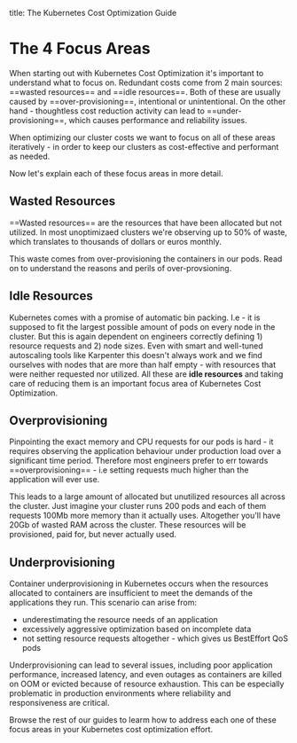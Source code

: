 title: The Kubernetes Cost Optimization Guide

# The 4 Focus Areas

When starting out with Kubernetes Cost Optimization it's important to understand what to focus on. Redundant costs come from 2 main sources: ==wasted resources== and ==idle resources==. Both of these are usually caused by ==over-provisioning==, intentional or unintentional. On the other hand - thoughtless cost reduction activity can lead to ==under-provisioning==, which causes performance and reliability issues. 

When optimizing our cluster costs we want to focus on all of these areas iteratively - in order to keep our clusters as cost-effective and performant as needed.

Now let's explain each of these focus areas in more detail.

## Wasted Resources


==Wasted resources== are the resources that have been allocated but not utilized. 
In most unoptimizaed clusters we're observing up to 50% of waste, which translates to thousands of dollars or euros monthly.

This waste comes from over-provisioning the containers in our pods.
Read on to understand the reasons and perils of over-provsioning.


## Idle Resources

Kubernetes comes with a promise of automatic bin packing. I.e - it is supposed to fit the largest possible amount of pods on every node in the cluster. But this is again dependent on engineers correctly defining 1) resource requests and 2) node sizes. Even with smart and well-tuned autoscaling tools like Karpenter this doesn't always work and we find ourselves with nodes that are more than half empty - with resources that were neither requested nor utilized. All these are **idle resources** and taking care of reducing them is an important focus area of Kubernetes Cost Optimization.

## Overprovisioning

Pinpointing the exact memory and CPU requests for our pods is hard - it requires observing the application behaviour under production load over a significant time period. 
Therefore most engineers prefer to err towards ==overprovisioning==  - i.e setting requests much higher than the application will ever use.

This leads to a large amount of allocated but unutilized resources all across the cluster. Just imagine your cluster runs 200 pods and each of them requests 100Mb more memory than it actually uses. Altogether you'll have 20Gb of wasted RAM across the cluster. These resources will be provisioned, paid for, but never actually used.


## Underprovisioning

Container underprovisioning in Kubernetes occurs when the resources allocated to containers are insufficient to meet the demands of the applications they run. This scenario can arise from: 

- underestimating the resource needs of an application
- excessively aggressive optimization based on incomplete data 
- not setting resource requests altogether - which gives us BestEffort QoS pods

Underprovisioning can lead to several issues, including poor application performance, increased latency, and even outages as containers are killed on OOM or evicted because of resource exhaustion. This can be especially problematic in production environments where reliability and responsiveness are critical. 

Browse the rest of our guides to learm how to address each one of these focus areas in your Kubernetes cost optimization effort.